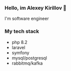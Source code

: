 ### Hello, im Alexey Kirillov 👋

I'm software engineer

### My tech stack
* php 8.2
* laravel
* symfony
* mysql/postgresql
* rabbitmq/kafka
